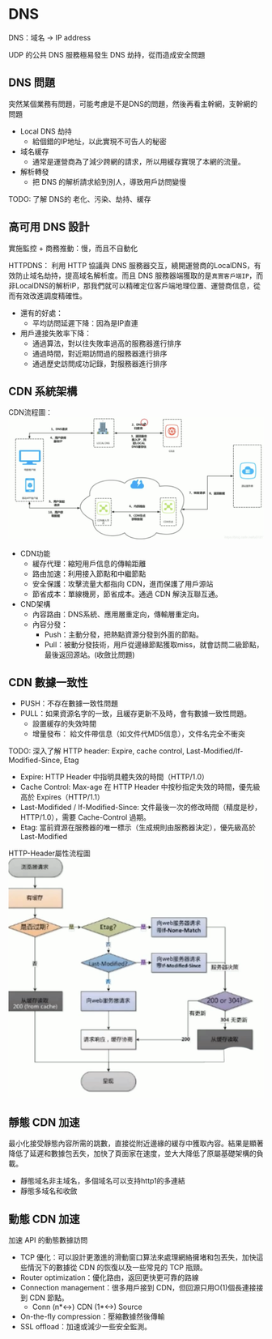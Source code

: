 # DNS

DNS：域名 -> IP address

UDP 的公共 DNS 服務極易發生 DNS 劫持，從而造成安全問題

## DNS 問題

突然某個業務有問題，可能考慮是不是DNS的問題，然後再看主幹網，支幹網的問題

- Local DNS 劫持
  - 給個錯的IP地址，以此實現不可告人的秘密
- 域名緩存
  - 通常是運營商為了減少跨網的請求，所以用緩存實現了本網的流量。
- 解析轉發
  - 把 DNS 的解析請求給到別人，導致用戶訪問變慢

TODO: 了解 DNS的 老化、污染、劫持、緩存

## 高可用 DNS 設計

實施監控 + 商務推動：慢，而且不自動化

HTTPDNS： 利用 HTTP 協議與 DNS 服務器交互，繞開運營商的LocalDNS，有效防止域名劫持，提高域名解析度。而且 DNS 服務器端獲取的是`真實客戶端IP`，而非LocalDNS的解析IP，那我們就可以精確定位客戶端地理位置、運營商信息，從而有效改進調度精確性。

- 還有的好處：
  - 平均訪問延遲下降：因為是IP直連
- 用戶連接失敗率下降：
  - 通過算法，對以往失敗率過高的服務器進行排序
  - 通過時間，對近期訪問過的服務器進行排序
  - 通過歷史訪問成功記錄，對服務器進行排序

## CDN 系統架構

CDN流程圖：
![CDN流程](../pic/CDN流程.png)

- CDN功能
  - 緩存代理：縮短用戶信息的傳輸距離
  - 路由加速：利用接入節點和中繼節點
  - 安全保護：攻擊流量大都指向 CDN，進而保護了用戶源站
  - 節省成本：單線機房，節省成本。通過 CDN 解決互聯互通。
- CND架構
  - 內容路由：DNS系統、應用層重定向，傳輸層重定向。
  - 內容分發：
    - Push：主動分發，把熱點資源分發到外面的節點。
    - Pull：被動分發技術，用戶從邊緣節點獲取miss，就會訪問二級節點，最後返回源站。(收斂比問題)

## CDN 數據一致性

- PUSH：不存在數據一致性問題
- PULL：如果資源名字的一致，且緩存更新不及時，會有數據一致性問題。
  - 設置緩存的失效時間
  - 增量發布： 給文件帶信息（如文件代MD5信息），文件名完全不衝突
  
TODO: 深入了解 HTTP header: Expire, cache control, Last-Modified/If-Modified-Since, Etag

- Expire: HTTP Header 中指明具體失效的時間（HTTP/1.0）
- Cache Control: Max-age 在 HTTP Header 中按秒指定失效的時間，優先級高於 Expires（HTTP/1.1）
- Last-Modifided / If-Modified-Since: 文件最後一次的修改時間（精度是秒，HTTP/1.0），需要 Cache-Control 過期。
- Etag: 當前資源在服務器的唯一標示（生成規則由服務器決定），優先級高於 Last-Modified

HTTP-Header屬性流程圖
![HTTP-Header](../pic/HTTP-Header.png)

## 靜態 CDN 加速

最小化接受靜態內容所需的跳數，直接從附近邊緣的緩存中獲取內容。結果是顯著降低了延遲和數據包丟失，加快了頁面家在速度，並大大降低了原屬基礎架構的負載。

- 靜態域名非主域名，多個域名可以支持http1的多連結
- 靜態多域名和收斂

## 動態 CDN 加速

加速 API 的動態數據訪問

- TCP 優化：可以設計更激進的滑動窗口算法來處理網絡擁堵和包丟失，加快這些情況下的數據從 CDN 的恢復以及一些常見的 TCP 瓶頸。
- Router optimization：優化路由，返回更快更可靠的路線
- Connection management：很多用戶接到 CDN，但回源只用O(1)個長連接接到 CDN 節點。
  - Conn (n*<->) CDN (1*<->) Source
- On-the-fly compression：壓縮數據然後傳輸
- SSL offload：加速或減少一些安全監測。
